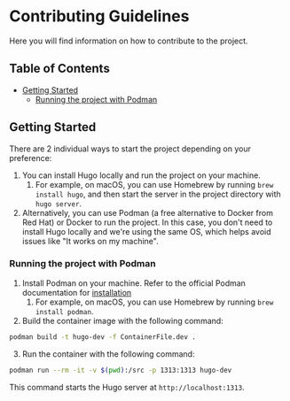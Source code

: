 # Contributing Guidelines

Here you will find information on how to contribute to the project.

## Table of Contents
- [Getting Started](#getting-started)
  - [Running the project with Podman](#running-the-project-with-podman)

## Getting Started

There are 2 individual ways to start the project depending on your preference:
1. You can install Hugo locally and run the project on your machine.
   1. For example, on macOS, you can use Homebrew by running `brew install hugo`, and then start the server in the project directory with `hugo server`.
2. Alternatively, you can use Podman (a free alternative to Docker from Red Hat) or Docker to run the project. In this case, you don't need to install Hugo locally and we're using the same OS, which helps avoid issues like "It works on my machine".

### Running the project with Podman

1. Install Podman on your machine. Refer to the official Podman documentation for [installation](https://podman.io/docs/installation)
   1. For example, on macOS, you can use Homebrew by running `brew install podman`.
2. Build the container image with the following command:
```bash
podman build -t hugo-dev -f ContainerFile.dev .
```
3. Run the container with the following command:
```bash
podman run --rm -it -v $(pwd):/src -p 1313:1313 hugo-dev
```

This command starts the Hugo server at `http://localhost:1313`.
